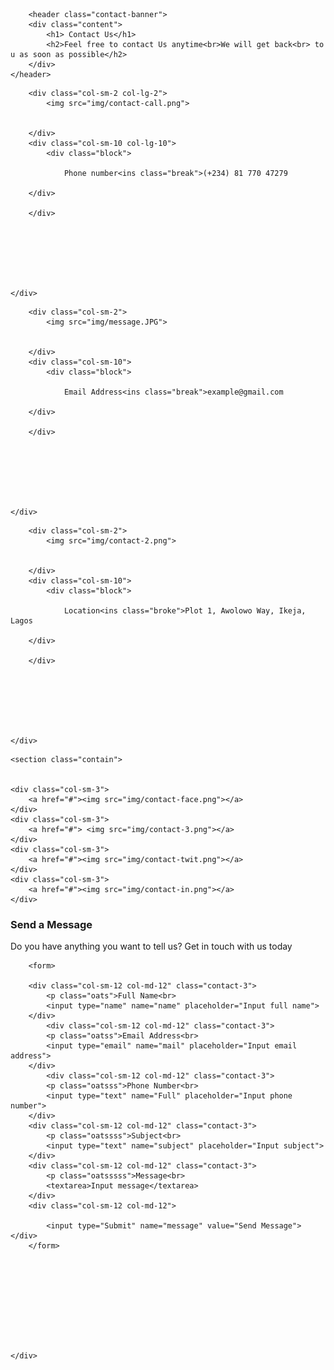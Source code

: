 <!DOCTYPE html>
<html lang="eng">
<head>
    <meta charset="UTF-8">
    <meta name="viewport" content="width=device-width, initial-scale=1.0">
    <link href="https://fonts.googleapis.com/css2?family=DM+Sans:wght@400;500;700&display=swap" rel="stylesheet">
    <link rel="stylesheet" type="text/css" href="css/bootstrap.css">
    <link rel="stylesheet" type="text/css" href="css/cuntact-us-fml.css">
    <title>Contact &mdash;Us</title>
    
</head>
<body>

        <header class="contact-banner">
        <div class="content">
            <h1> Contact Us</h1>
            <h2>Feel free to contact Us anytime<br>We will get back<br> to u as soon as possible</h2>
        </div>
    </header>

<section class="cont">
<div class="contained">
    
        <div class="col-sm-2 col-lg-2">
            <img src="img/contact-call.png">
            

        </div>
        <div class="col-sm-10 col-lg-10">
            <div class="block">
            
                Phone number<ins class="break">(+234) 81 770 47279
            
        </div>
            
        </div>
        






    </div>
</div>
<div class="contained">
    
        <div class="col-sm-2">
            <img src="img/message.JPG">
            

        </div>
        <div class="col-sm-10">
            <div class="block">
            
                Email Address<ins class="break">example@gmail.com
            
        </div>
            
        </div>
        






    </div>
</div>

<div class="contained">
    
        <div class="col-sm-2">
            <img src="img/contact-2.png">
            

        </div>
        <div class="col-sm-10">
            <div class="block">
            
                Location<ins class="broke">Plot 1, Awolowo Way, Ikeja, Lagos
            
        </div>
            
        </div>
        






    </div>
</div>


    <section class="contain">

    
    <div class="col-sm-3">
        <a href="#"><img src="img/contact-face.png"></a>
    </div>
    <div class="col-sm-3">
        <a href="#"> <img src="img/contact-3.png"></a>
    </div>
    <div class="col-sm-3">
        <a href="#"><img src="img/contact-twit.png"></a>
    </div>
    <div class="col-sm-3">
        <a href="#"><img src="img/contact-in.png"></a>
    </div>
</div>
</section>
<div class="container-fluid">
<section class="body" >
    <div class="container">
    <div class="row">
        <div class="col-sm-12 col-md-12" class="contact-3"><h3>Send a Message</h3></div>
        <div class="col-sm-12 col-md-12" class="contact-3">
        <p class="oat">Do you have anything you want to tell us? Get in touch with us today</p></div>
        
        <form>

        <div class="col-sm-12 col-md-12" class="contact-3">
            <p class="oats">Full Name<br>
            <input type="name" name="name" placeholder="Input full name">
        </div>
            <div class="col-sm-12 col-md-12" class="contact-3">
            <p class="oatss">Email Address<br>
            <input type="email" name="mail" placeholder="Input email address">
        </div>
            <div class="col-sm-12 col-md-12" class="contact-3">
            <p class="oatsss">Phone Number<br>
            <input type="text" name="Full" placeholder="Input phone number">
        </div>
        <div class="col-sm-12 col-md-12" class="contact-3">
            <p class="oatssss">Subject<br>
            <input type="text" name="subject" placeholder="Input subject">
        </div>
        <div class="col-sm-12 col-md-12" class="contact-3">
            <p class="oatsssss">Message<br>
            <textarea>Input message</textarea>
        </div>
        <div class="col-sm-12 col-md-12">
            
            <input type="Submit" name="message" value="Send Message"></div>
        </form>





        




    </div>
    


</section>


</body>
</html>
